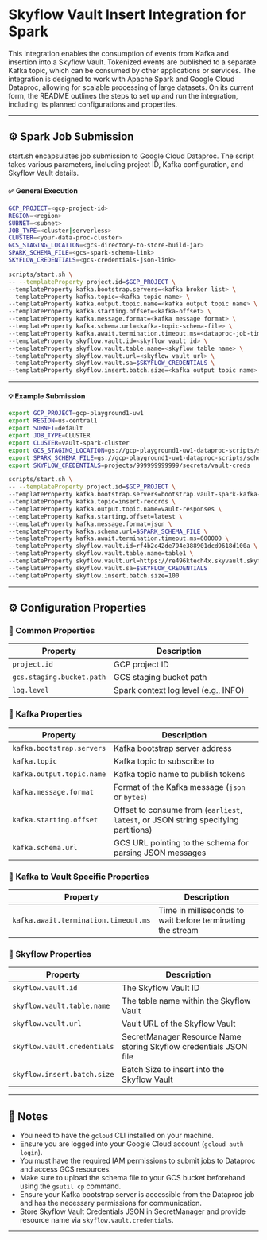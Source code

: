 # Skyflow Vault Insert Integration for Spark

This integration enables the consumption of events from Kafka and insertion into a Skyflow Vault. Tokenized events are published to a separate Kafka topic, which can be consumed by other applications or services. The integration is designed to work with Apache Spark and Google Cloud Dataproc, allowing for scalable processing of large datasets.
On its current form, the README outlines the steps to set up and run the integration, including its planned configurations and properties.


---

## ⚙️ Spark Job Submission

start.sh encapsulates job submission to Google Cloud Dataproc. The script takes various parameters, including project ID, Kafka configuration, and Skyflow Vault details.

#### ✅ General Execution

```bash
GCP_PROJECT=<gcp-project-id>
REGION=<region>
SUBNET=<subnet>
JOB_TYPE=<cluster|serverless>
CLUSTER=<your-data-proc-cluster>
GCS_STAGING_LOCATION=<gcs-directory-to-store-build-jar>
SPARK_SCHEMA_FILE=<gcs-spark-schema-link>
SKYFLOW_CREDENTIALS=<gcs-credentials-json-link>

scripts/start.sh \
-- --templateProperty project.id=$GCP_PROJECT \
--templateProperty kafka.bootstrap.servers=<kafka broker list> \
--templateProperty kafka.topic=<kafka topic name> \
--templateProperty kafka.output.topic.name=<kafka output topic name> \
--templateProperty kafka.starting.offset=<kafka-offset> \
--templateProperty kafka.message.format=<kafka message format> \
--templateProperty kafka.schema.url=<kafka-topic-schema-file> \
--templateProperty kafka.await.termination.timeout.ms=<dataproc-job-timeout> \
--templateProperty skyflow.vault.id=<skyflow vault id> \
--templateProperty skyflow.vault.table.name=<skyflow table name> \
--templateProperty skyflow.vault.url=<skyflow vault url> \
--templateProperty skyflow.vault.sa=$SKYFLOW_CREDENTIALS \
--templateProperty skyflow.insert.batch.size=<kafka output topic name>
```

---

#### 💡 Example Submission

```bash
export GCP_PROJECT=gcp-playground1-uw1
export REGION=us-central1
export SUBNET=default
export JOB_TYPE=CLUSTER
export CLUSTER=vault-spark-cluster
export GCS_STAGING_LOCATION=gs://gcp-playground1-uw1-dataproc-scripts/stage
export SPARK_SCHEMA_FILE=gs://gcp-playground1-uw1-dataproc-scripts/schema/table1.json
export SKYFLOW_CREDENTIALS=projects/999999999999/secrets/vault-creds

scripts/start.sh \
-- --templateProperty project.id=$GCP_PROJECT \
--templateProperty kafka.bootstrap.servers=bootstrap.vault-spark-kafka-cluster.us-central1.managedkafka.gcp-playground1-uw1.cloud.goog:9092 \
--templateProperty kafka.topic=insert-records \
--templateProperty kafka.output.topic.name=vault-responses \
--templateProperty kafka.starting.offset=latest \
--templateProperty kafka.message.format=json \
--templateProperty kafka.schema.url=$SPARK_SCHEMA_FILE \
--templateProperty kafka.await.termination.timeout.ms=600000 \
--templateProperty skyflow.vault.id=rf4b2c42de794e388901dcd9618d100a \
--templateProperty skyflow.vault.table.name=table1 \
--templateProperty skyflow.vault.url=https://re496ktech4x.skyvault.skyflowapis.dev \
--templateProperty skyflow.vault.sa=$SKYFLOW_CREDENTIALS
--templateProperty skyflow.insert.batch.size=100
```

---

## ⚙️ Configuration Properties

### 🔧 Common Properties

| Property                  | Description                          |
| ------------------------- | ------------------------------------ |
| `project.id`              | GCP project ID                       |
| `gcs.staging.bucket.path` | GCS staging bucket path              |
| `log.level`               | Spark context log level (e.g., INFO) |

### 🔧 Kafka Properties

| Property                  | Description                                                                         |
| ------------------------- | ----------------------------------------------------------------------------------- |
| `kafka.bootstrap.servers` | Kafka bootstrap server address                                                      |
| `kafka.topic`             | Kafka topic to subscribe to                                                         |
| `kafka.output.topic.name`             | Kafka topic name to publish tokens                                                          |
| `kafka.message.format`    | Format of the Kafka message (`json` or `bytes`)                                     |
| `kafka.starting.offset`   | Offset to consume from (`earliest`, `latest`, or JSON string specifying partitions) |
| `kafka.schema.url`        | GCS URL pointing to the schema for parsing JSON messages                            |

### 🔧 Kafka to Vault Specific Properties

| Property                             | Description                                                |
| ------------------------------------ | ---------------------------------------------------------- |
| `kafka.await.termination.timeout.ms` | Time in milliseconds to wait before terminating the stream |

### 🔧 Skyflow Properties

| Property                    | Description                                                       |
| --------------------------- |-------------------------------------------------------------------|
| `skyflow.vault.id`          | The Skyflow Vault ID                                              |
| `skyflow.vault.table.name`  | The table name within the Skyflow Vault                           |
| `skyflow.vault.url`         | Vault URL of the Skyflow Vault                                    |
| `skyflow.vault.credentials` | SecretManager Resource Name storing Skyflow credentials JSON file |
| `skyflow.insert.batch.size` | Batch Size to insert into the Skyflow Vault                       |

---

## 📝 Notes

* You need to have the `gcloud` CLI installed on your machine.
* Ensure you are logged into your Google Cloud account (`gcloud auth login`).
* You must have the required IAM permissions to submit jobs to Dataproc and access GCS resources.
* Make sure to upload the schema file to your GCS bucket beforehand using the `gsutil cp` command.
* Ensure your Kafka bootstrap server is accessible from the Dataproc job and has the necessary permissions for communication.
* Store Skyflow Vault Credentials JSON in SecretManager and provide resource name via `skyflow.vault.credentials`.

---

